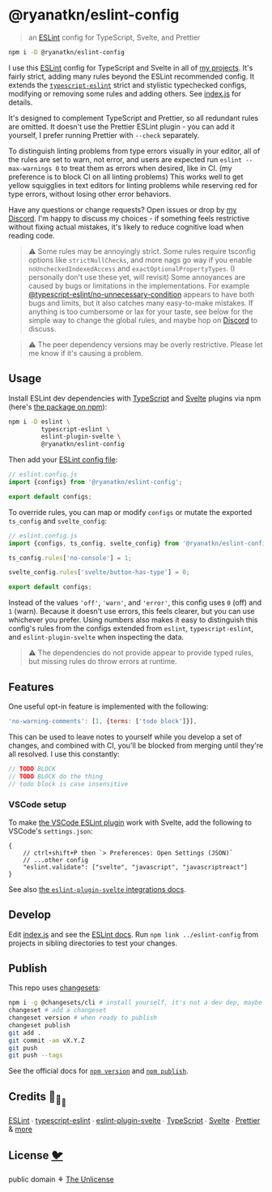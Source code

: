 # @ryanatkn/eslint-config

> an [ESLint](https://eslint.org/) config for TypeScript, Svelte, and Prettier

```bash
npm i -D @ryanatkn/eslint-config
```

I use this [ESLint](https://github.com/eslint/eslint/)
config for TypeScript and Svelte in all of [my projects](https://github.com/ryanatkn).
It's fairly strict, adding many rules beyond the ESLint recommended config.
It extends the [`typescript-eslint`](https://github.com/typescript-eslint/typescript-eslint)
strict and stylistic typechecked configs,
modifying or removing some rules and adding others. See [index.js](index.js) for details.

It's designed to complement TypeScript and Prettier,
so all redundant rules are omitted.
It doesn't use the Prettier ESLint plugin - you can add it yourself,
I prefer running Prettier with `--check` separately.

To distinguish linting problems from type errors visually in your editor,
all of the rules are set to warn, not error,
and users are expected run `eslint --max-warnings 0`
to treat them as errors when desired, like in CI.
(my preference is to block CI on all linting problems)
This works well to get yellow squigglies in text editors for linting problems
while reserving red for type errors, without losing other error behaviors.

Have any questions or change requests?
Open issues or drop by [my Discord](https://discord.gg/YU5tyeK72X).
I'm happy to discuss my choices - if something feels restrictive without fixing actual mistakes,
it's likely to reduce cognitive load when reading code.

> ⚠️ Some rules may be annoyingly strict.
> Some rules require tsconfig options like `strictNullChecks`,
> and more nags go way if you enable `noUncheckedIndexedAccess` and `exactOptionalPropertyTypes`.
> (I personally don't use these yet, will revisit)
> Some annoyances are caused by bugs or limitations in the implementations.
> For example
> [@typescript-eslint/no-unnecessary-condition](https://typescript-eslint.io/rules/no-unnecessary-condition/)
> appears to have both bugs and limits, but it also catches many easy-to-make mistakes.
> If anything is too cumbersome or lax for your taste,
> see below for the simple way to change the global rules,
> and maybe hop on [Discord](https://discord.gg/YU5tyeK72X) to discuss.

> ⚠️ The peer dependency versions may be overly restrictive.
> Please let me know if it's causing a problem.

## Usage

Install ESLint dev dependencies with
[TypeScript](https://github.com/typescript-eslint/typescript-eslint)
and [Svelte](https://github.com/sveltejs/eslint-plugin-svelte) plugins
via npm (here's [the package on npm](https://www.npmjs.com/package/@ryanatkn/eslint-config)):

```bash
npm i -D eslint \
         typescript-eslint \
         eslint-plugin-svelte \
         @ryanatkn/eslint-config
```

Then add your
[ESLint config file](https://eslint.org/docs/latest/use/configure/configuration-files):

```js
// eslint.config.js
import {configs} from '@ryanatkn/eslint-config';

export default configs;
```

To override rules, you can map or modify `configs`
or mutate the exported `ts_config` and `svelte_config`:

```js
// eslint.config.js
import {configs, ts_config, svelte_config} from '@ryanatkn/eslint-config';

ts_config.rules['no-console'] = 1;

svelte_config.rules['svelte/button-has-type'] = 0;

export default configs;
```

Instead of the values `'off'`, `'warn'`, and `'error'`,
this config uses `0` (off) and `1` (warn).
Because it doesn't use errors, this feels clearer, but you can use whichever you prefer.
Using numbers also makes it easy to distinguish this config's rules from the configs extended
from `eslint`, `typescript-eslint`, and `eslint-plugin-svelte` when inspecting the data.

> ⚠️ The dependencies do not provide appear to provide typed rules,
> but missing rules do throw errors at runtime.

## Features

One useful opt-in feature is implemented with the following:

```js
'no-warning-comments': [1, {terms: ['todo block']}],
```

This can be used to leave notes to yourself while you develop a set of changes,
and combined with CI, you'll be blocked from merging until they're all resolved.
I use this constantly:

```ts
// TODO BLOCK
// TODO BLOCK do the thing
// todo block is case insensitive
```

### VSCode setup

To make [the VSCode ESLint plugin](https://github.com/microsoft/vscode-eslint) work with Svelte,
add the following to VSCode's `settings.json`:

```jsonc
{
	// ctrl+shift+P then `> Preferences: Open Settings (JSON)`
	// ...other config
	"eslint.validate": ["svelte", "javascript", "javascriptreact"]
}
```

See also
[the `eslint-plugin-svelte` integrations docs](https://sveltejs.github.io/eslint-plugin-svelte/user-guide/#editor-integrations).

## Develop

Edit [index.js](index.js) and see the [ESLint docs](https://eslint.org/).
Run `npm link ../eslint-config` from projects in sibling directories to test your changes.

## Publish

This repo uses [changesets](https://github.com/changesets/changesets):

```bash
npm i -g @changesets/cli # install yourself, it's not a dev dep, maybe it should be
changeset # add a changeset
changeset version # when ready to publish
changeset publish
git add .
git commit -am vX.Y.Z
git push
git push --tags
```

See the official docs for [`npm version`](https://docs.npmjs.com/cli/v8/commands/npm-version)
and [`npm publish`](https://docs.npmjs.com/cli/v8/commands/npm-publish).

## Credits 🐢<sub>🐢</sub><sub><sub>🐢</sub></sub>

[ESLint](https://github.com/eslint/eslint) ∙
[typescript-eslint](https://github.com/typescript-eslint/typescript-eslint) ∙
[eslint-plugin-svelte](https://github.com/sveltejs/eslint-plugin-svelte) ∙
[TypeScript](https://github.com/microsoft/TypeScript) ∙
[Svelte](https://github.com/sveltejs/svelte) ∙
[Prettier](https://github.com/prettier/prettier)
& [more](package.json)

## License [🐦](https://wikipedia.org/wiki/Free_and_open-source_software)

public domain ⚘ [The Unlicense](license)
